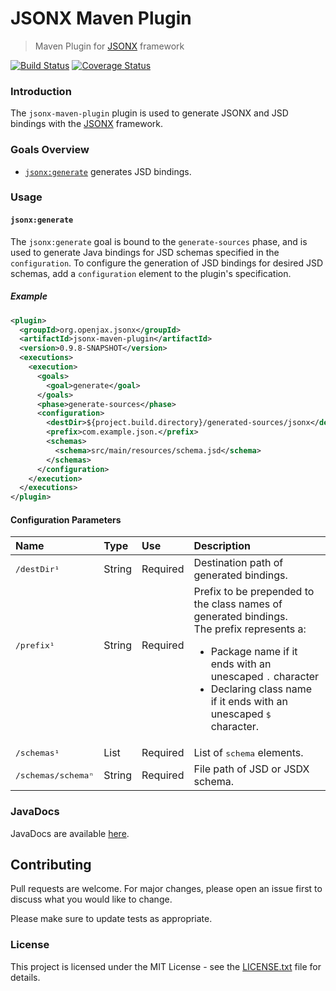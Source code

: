 # JSONX Maven Plugin

> Maven Plugin for [JSONX][jsonx] framework

[![Build Status](https://travis-ci.org/openjax/jsonx.png)](https://travis-ci.org/openjax/jsonx)
[![Coverage Status](https://coveralls.io/repos/github/openjax/jsonx/badge.svg)](https://coveralls.io/github/openjax/jsonx)

### Introduction

The `jsonx-maven-plugin` plugin is used to generate JSONX and JSD bindings with the [JSONX][jsonx] framework.

### Goals Overview

* [`jsonx:generate`](#jsonxgenerate) generates JSD bindings.

### Usage

#### `jsonx:generate`

The `jsonx:generate` goal is bound to the `generate-sources` phase, and is used to generate Java bindings for JSD schemas specified in the `configuration`. To configure the generation of JSD bindings for desired JSD schemas, add a `configuration` element to the plugin's specification.

##### Example

```xml
<plugin>
  <groupId>org.openjax.jsonx</groupId>
  <artifactId>jsonx-maven-plugin</artifactId>
  <version>0.9.8-SNAPSHOT</version>
  <executions>
    <execution>
      <goals>
        <goal>generate</goal>
      </goals>
      <phase>generate-sources</phase>
      <configuration>
        <destDir>${project.build.directory}/generated-sources/jsonx</destDir>
        <prefix>com.example.json.</prefix>
        <schemas>
          <schema>src/main/resources/schema.jsd</schema>
        </schemas>
      </configuration>
    </execution>
  </executions>
</plugin>
```

#### Configuration Parameters

| Name                          | Type    | Use      | Description                                                               |
|:------------------------------|:--------|:---------|:--------------------------------------------------------------------------|
| <samp>/destDir¹</samp>        | String  | Required | Destination path of generated bindings.                                   |
| <samp>/prefix¹</samp><br>&nbsp;<br>&nbsp;<br>&nbsp;         | String<br>&nbsp;<br>&nbsp;<br>&nbsp;  | Required<br>&nbsp;<br>&nbsp;<br>&nbsp; | Prefix to be prepended to the class names of generated bindings.<br>The prefix represents a:<ul><li>Package name if it ends with an unescaped <samp>.</samp> character</li><li>Declaring class name if it ends with an unescaped <samp>$</samp> character.</li></ul> |
| <samp>/schemas¹</samp>        | List    | Required | List of <samp>schema</samp> elements.                                     |
| <samp>/schemas/schemaⁿ</samp> | String  | Required | File path of JSD or JSDX schema.                                          |

### JavaDocs

JavaDocs are available [here](https://jsonx.openjax.org/apidocs/).

## Contributing

Pull requests are welcome. For major changes, please open an issue first to discuss what you would like to change.

Please make sure to update tests as appropriate.

### License

This project is licensed under the MIT License - see the [LICENSE.txt](LICENSE.txt) file for details.

[mvn-plugin]: https://img.shields.io/badge/mvn-plugin-lightgrey.svg
[jsonx]: /../..